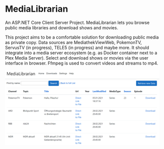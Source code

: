 # MediaLibrarian
An ASP.NET Core Client Server Project. MediaLibrarian lets you browse public media libraries and download shows and movies.

This project aims to be a comfortable solution for downloading public media as private copy. Data sources are MediathekViewWeb, PokemonTV, ServusTV (in progress), TELE5 (in progress) and maybe more. It should integrate into a media server ecosystem (e.g. as Docker container next to a Plex Media Server). Select and download shows or movies via the user interface in browser. Ffmpeg is used to convert videos and streams to mp4.

![](Screenshot-Home.png?raw=true "Screenshot Home")